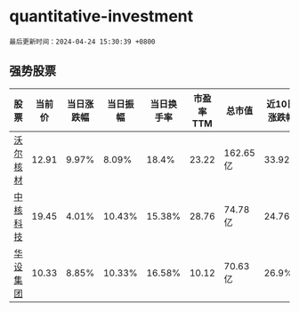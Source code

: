 # quantitative-investment

`最后更新时间：2024-04-24 15:30:39 +0800`

## 强势股票

|股票|当前价|当日涨跌幅|当日振幅|当日换手率|市盈率TTM|总市值|近10日涨跌幅|
|----|----|----|----|----|----|----|----|
|[沃尔核材](https://xueqiu.com/S/SZ002130)|12.91|9.97%|8.09%|18.4%|23.22|162.65亿|33.92%|
|[中核科技](https://xueqiu.com/S/SZ000777)|19.45|4.01%|10.43%|15.38%|28.76|74.78亿|24.76%|
|[华设集团](https://xueqiu.com/S/SH603018)|10.33|8.85%|10.33%|16.58%|10.12|70.63亿|26.9%|

